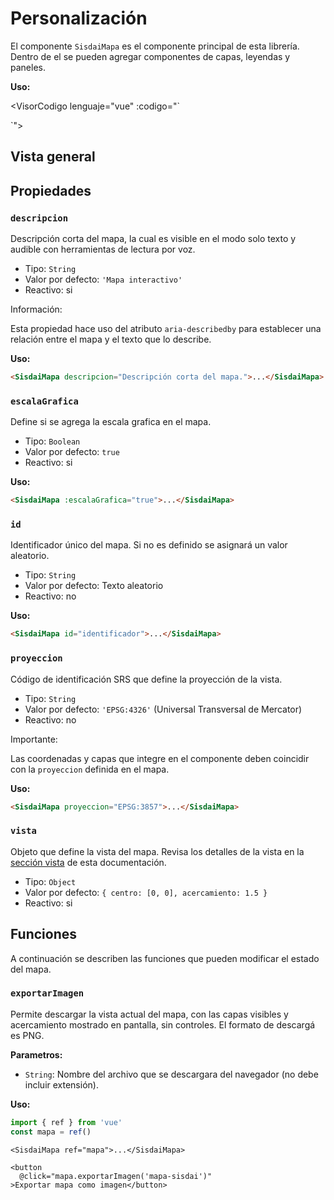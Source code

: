 # Personalización

El componente `SisdaiMapa` es el componente principal de esta librería. Dentro
de el se pueden agregar componentes de capas, leyendas y paneles.

**Uso:**

<VisorCodigo lenguaje="vue" :codigo="` <SisdaiMapa>

  <!-- Aquí van las capas, leyendas y paneles que quedarán dentro del mapa -->
</SisdaiMapa>
`">
</VisorCodigo>

## Vista general

<VisorCodigo archivo="ConfiguracionBasica.vue" />

## Propiedades

### `descripcion`

Descripción corta del mapa, la cual es visible en el modo solo texto y audible
con herramientas de lectura por voz.

- Tipo: `String`
- Valor por defecto: `'Mapa interactivo'`
- Reactivo: si

<div class="nota-contenedor">
  <p class="nota-titulo">Información:</p>
  <p class="nota">
    Esta propiedad hace uso del atributo <code>aria-describedby</code> para establecer una relación entre el mapa y el texto que lo describe.
  </p>
</div>

**Uso:**

```html
<SisdaiMapa descripcion="Descripción corta del mapa.">...</SisdaiMapa>
```

### `escalaGrafica`

Define si se agrega la escala grafica en el mapa.

- Tipo: `Boolean`
- Valor por defecto: `true`
- Reactivo: si

**Uso:**

```html
<SisdaiMapa :escalaGrafica="true">...</SisdaiMapa>
```

### `id`

Identificador único del mapa. Si no es definido se asignará un valor aleatorio.

- Tipo: `String`
- Valor por defecto: Texto aleatorio
- Reactivo: no

**Uso:**

```html
<SisdaiMapa id="identificador">...</SisdaiMapa>
```

### `proyeccion`

Código de identificación SRS que define la proyección de la vista.

- Tipo: `String`
- Valor por defecto: `'EPSG:4326'` (Universal Transversal de Mercator)
- Reactivo: no

<div class="nota-contenedor">
  <p class="nota-titulo">Importante:</p>
  <p class="nota">
    Las coordenadas y capas que integre en el componente deben coincidir con la <code>proyeccion</code> definida en el mapa.
  </p>
</div>

**Uso:**

```html
<SisdaiMapa proyeccion="EPSG:3857">...</SisdaiMapa>
```

### `vista`

Objeto que define la vista del mapa. Revisa los detalles de la vista en la
[sección vista](/mapas/vista.html) de esta documentación.

- Tipo: `Object`
- Valor por defecto: `{ centro: [0, 0], acercamiento: 1.5 }`
- Reactivo: si

## Funciones ​

A continuación se describen las funciones que pueden modificar el estado del
mapa.

### `exportarImagen`

Permite descargar la vista actual del mapa, con las capas visibles y
acercamiento mostrado en pantalla, sin controles. El formato de descargá es PNG.

**Parametros:**

- `String`: Nombre del archivo que se descargara del navegador (no debe incluir
  extensión).

**Uso:**

```js
import { ref } from 'vue'
const mapa = ref()
```

```vue
<SisdaiMapa ref="mapa">...</SisdaiMapa>

<button
  @click="mapa.exportarImagen('mapa-sisdai')"
>Exportar mapa como imagen</button>
```
